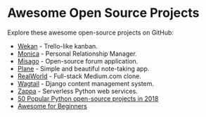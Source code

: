 # Awesome Open Source Projects

Explore these awesome open-source projects on GitHub:

- [Wekan](https://github.com/wekan/wekan) - Trello-like kanban.
- [Monica](https://github.com/monicahq/monica) - Personal Relationship Manager.
- [Misago](https://github.com/rafalp/Misago/tree/f4c6373cc9fe571d5544a1de6f2314135502673b) - Open-source forum application.
- [Plane](https://github.com/makeplane/plane) - Simple and beautiful note-taking app.
- [RealWorld](https://github.com/gothinkster/realworld) - Full-stack Medium.com clone.
- [Wagtail](https://github.com/wagtail/wagtail) - Django content management system.
- [Zappa](https://github.com/zappa/Zappa) - Serverless Python web services.
- [50 Popular Python open-source projects in 2018](https://hackernoon.com/50-popular-python-open-source-projects-on-github-in-2018-c750f9bf56a0)
- [Awesome for Beginners](https://github.com/MunGell/awesome-for-beginners)
